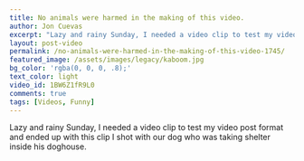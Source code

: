 ```yaml
---
title: No animals were harmed in the making of this video.
author: Jon Cuevas
excerpt: "Lazy and rainy Sunday, I needed a video clip to test my video post format and ended up with this clip I shot with our dog who was taking shelter inside his doghouse."
layout: post-video
permalink: /no-animals-were-harmed-in-the-making-of-this-video-1745/
featured_image: /assets/images/legacy/kaboom.jpg
bg_color: 'rgba(0, 0, 0, .8);'
text_color: light
video_id: 1BW6Z1fR9L0
comments: true
tags: [Videos, Funny]
---
```

<p class="lead">Lazy and rainy Sunday, I needed a video clip to test my video post format and ended up with this clip I shot with our dog who was taking shelter inside his doghouse.</p>
